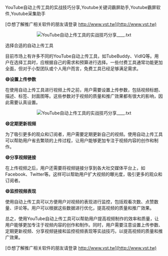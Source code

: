 YouTube自动上传工具的实战技巧分享,Youtube关键词霸屏助手,Youtube霸屏软件,Youtube采集助手

[😍想了解推广相关软件的朋友请登录 http://www.vst.tw](http://www.vst.tw)

 <center><img src="https://vst.tw/MP4/tuiguang/png/8.png" alt="YouTube自动上传工具的实战技巧分享____.txt"></center>

选择合适的自动上传工具

目前市场上有许多不同的YouTube自动上传工具，如TubeBuddy、VidIQ等。用户在选择工具时，应根据自己的需求和预算进行选择。一些付费工具通常功能更加全面，但对于小型团队或个人用户而言，免费工具已经足够满足需求。

**😄设置上传参数**

在使用自动上传工具进行视频上传之前，用户需要设置上传参数，包括视频标题、描述、标签、封面图等。这些参数对于视频的质量和推广效果都有很大的影响，因此需要认真设置。

 <center><img src="https://vst.tw/MP4/tuiguang/png/8.png" alt="YouTube自动上传工具的实战技巧分享____.txt"></center>

**😄定期更新视频**

为了吸引更多的观众和订阅者，用户需要定期更新自己的视频。使用自动上传工具可以帮助用户省去繁琐的上传过程，让用户能够更加专注于视频内容的创作和制作。

**😄分享视频链接**

在上传视频之后，用户还需要将视频链接分享到各大社交媒体平台上，如Facebook、Twitter等。这样可以帮助用户扩大视频的曝光度，吸引更多的观众和订阅者。

**😄监控视频表现**

使用自动上传工具可以方便用户对视频的表现进行监控，包括观看次数、点赞数量、评论等。用户可以根据这些数据进行优化，提高视频的质量和推广效果。

总之，使用YouTube自动上传工具可以帮助用户提高视频制作的效率和质量，让用户能够更加专注于视频内容的创作和制作。同时，用户需要注意设置上传参数、定期更新视频、分享视频链接和监控视频表现等实战技巧，以提高视频的质量和推广效果。

[😍想了解推广相关软件的朋友请登录 http://www.vst.tw](http://www.vst.tw)



